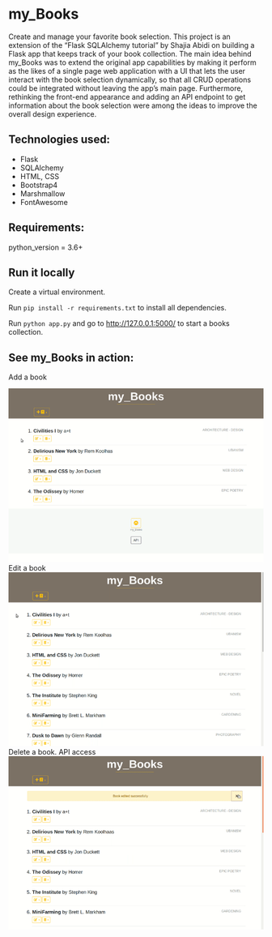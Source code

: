 # my_Books
Create and manage your favorite book selection.
This project is an extension of the “Flask SQLAlchemy tutorial” by Shajia Abidi on  building a Flask app that keeps track of your book collection.
The main idea behind my_Books was to extend the original app capabilities by making it perform as the likes of a single page web application with a UI that lets the user interact with the book selection dynamically, so that all CRUD operations could be integrated without leaving the app’s main page.
Furthermore, rethinking the front-end appearance and adding an API endpoint to get information about the book selection were among the ideas to improve  the overall design experience.

## Technologies used:
* Flask
* SQLAlchemy
* HTML, CSS
* Bootstrap4
* Marshmallow
* FontAwesome

## Requirements: 
python_version = 3.6+

## Run it locally 
Create a  virtual environment. 

Run  `pip install -r requirements.txt`  to install all dependencies.

Run  `python app.py`  and go to http://127.0.0.1:5000/ to start a books collection.

## See my_Books in action:
Add a book

<img src="images/my_Boooks_in _action_1.gif">
<br>
Edit a book

<img src="images/my_Boooks_in _action_2.gif">
<br>
Delete a book. API access

<img src="images/my_Boooks_in _action_3.gif">

